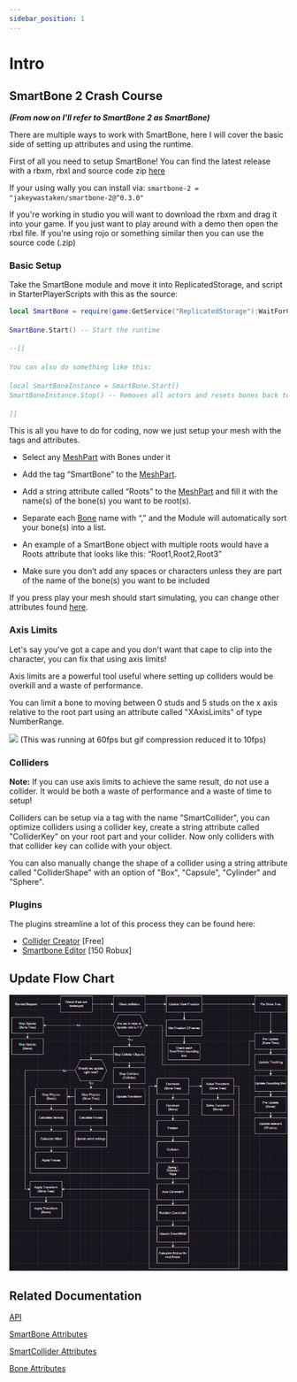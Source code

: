 ```yaml
---
sidebar_position: 1
---
```


# Intro

## SmartBone 2 Crash Course

***(From now on I'll refer to SmartBone 2 as SmartBone)***

There are multiple ways to work with SmartBone, here I will cover the basic side of setting up attributes and using the runtime.

First of all you need to setup SmartBone! You can find the latest release with a rbxm, rbxl and source code zip [here](https://github.com/CelnakRBLX/SmartBone-2/releases)

If your using wally you can install via:
`smartbone-2 = "jakeywastaken/smartbone-2@^0.3.0"`

If you're working in studio you will want to download the rbxm and drag it into your game. If you just want to play around with a demo then open the rbxl file. If you're using rojo or something similar then you can use the source code (.zip)

### Basic Setup

Take the SmartBone module and move it into ReplicatedStorage, and script in StarterPlayerScripts with this as the source:

```lua
local SmartBone = require(game:GetService("ReplicatedStorage"):WaitForChild("SmartBone"))

SmartBone.Start() -- Start the runtime

--[[

You can also do something like this:

local SmartBoneInstance = SmartBone.Start()
SmartBoneInstance.Stop() -- Removes all actors and resets bones back to rest position.

]]
```

This is all you have to do for coding, now we just setup your mesh with the tags and attributes.

- Select any [MeshPart](https://create.roblox.com/docs/reference/engine/classes/MeshPart) with Bones under it

- Add the tag “SmartBone” to the [MeshPart](https://create.roblox.com/docs/reference/engine/classes/MeshPart).

- Add a string attribute called “Roots” to the [MeshPart](https://create.roblox.com/docs/reference/engine/classes/MeshPart) and fill it with the name(s) of the bone(s) you want to be root(s).

- Separate each [Bone](https://create.roblox.com/docs/reference/engine/classes/MeshPart) name with “,” and the Module will automatically sort your bone(s) into a list.

- An example of a SmartBone object with multiple roots would have a Roots attribute that looks like this: “Root1,Root2,Root3”

- Make sure you don’t add any spaces or characters unless they are part of the name of the bone(s) you want to be included

If you press play your mesh should start simulating, you can change other attributes found [here](smartbone.md).

### Axis Limits

Let's say you've got a cape and you don't want that cape to clip into the character, you can fix that using axis limits!

Axis limits are a powerful tool useful where setting up colliders would be overkill and a waste of performance.

You can limit a bone to moving between 0 studs and 5 studs on the x axis relative to the root part using an attribute called "XAxisLimits" of type NumberRange.

![](assets/axislimitcape.gif)
(This was running at 60fps but gif compression reduced it to 10fps)

### Colliders

**Note:** If you can use axis limits to achieve the same result, do not use a collider. It would be both a waste of performance and a waste of time to setup!

Colliders can be setup via a tag with the name "SmartCollider", you can optimize colliders using a collider key, create a string attribute called "ColliderKey" on your root part and your collider. Now only colliders with that collider key can collide with your object.

You can also manually change the shape of a collider using a string attribute called "ColliderShape" with an option of "Box", "Capsule", "Cylinder" and "Sphere".

### Plugins

The plugins streamline a lot of this process they can be found here:

- [Collider Creator](https://create.roblox.com/store/asset/15539103407/Collider-Creator) \[Free\]
- [Smartbone Editor](https://create.roblox.com/store/asset/15539148341/SmartBone-Editor) \[150 Robux\]

## Update Flow Chart
![](assets/flowchart.png)

## Related Documentation

[API](/SmartBone-2/api/)

[SmartBone Attributes](smartbone.md)

[SmartCollider Attributes](smartcollider.md)

[Bone Attributes](bone.md)

